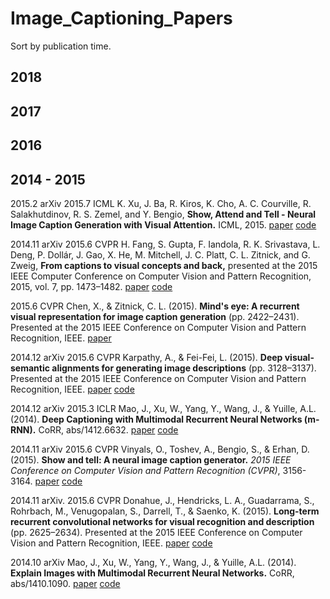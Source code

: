 # Image_Captioning_Papers

Sort by publication time.

## 2018


## 2017


## 2016


## 2014 - 2015

2015.2 arXiv     2015.7 ICML
K. Xu, J. Ba, R. Kiros, K. Cho, A. C. Courville, R. Salakhutdinov, R. S. Zemel, and Y. Bengio, **Show, Attend and Tell - Neural Image Caption Generation with Visual Attention.** ICML, 2015. [paper](https://arxiv.org/abs/1502.03044.pdf) [code](https://github.com/yunjey/show-attend-and-tell)


2014.11 arXiv    2015.6 CVPR
H. Fang, S. Gupta, F. Iandola, R. K. Srivastava, L. Deng, P. Dollár, J. Gao, X. He, M. Mitchell, J. C. Platt, C. L. Zitnick, and G. Zweig, **From captions to visual concepts and back,** presented at the 2015 IEEE Computer Conference on Computer Vision and Pattern Recognition, 2015, vol. 7, pp. 1473–1482. [paper](https://arxiv.org/abs/1411.4952.pdf) [code](https://github.com/s-gupta/visual-concepts)

2015.6 CVPR
Chen, X., & Zitnick, C. L. (2015). **Mind's eye: A recurrent visual representation for image caption generation** (pp. 2422–2431). Presented at the 2015 IEEE Conference on Computer Vision and Pattern Recognition, IEEE. [paper](https://www.cv-foundation.org/openaccess/content_cvpr_2015/papers/Chen_Minds_Eye_A_2015_CVPR_paper.pdf)

2014.12 arXiv    2015.6 CVPR
Karpathy, A., & Fei-Fei, L. (2015). **Deep visual-semantic alignments for generating image descriptions** (pp. 3128–3137). Presented at the 2015 IEEE Conference on Computer Vision and Pattern Recognition, IEEE. [paper](https://arxiv.org/abs/1412.2306.pdf) [code](https://github.com/karpathy/neuraltalk2)

2014.12 arXiv    2015.3 ICLR
Mao, J., Xu, W., Yang, Y., Wang, J., & Yuille, A.L. (2014). **Deep Captioning with Multimodal Recurrent Neural Networks (m-RNN).** CoRR, abs/1412.6632.  [paper](https://arxiv.org/pdf/1412.6632.pdf) [code](https://github.com/mjhucla/TF-mRNN)

2014.11 arXiv    2015.6 CVPR
Vinyals, O., Toshev, A., Bengio, S., & Erhan, D. (2015). **Show and tell: A neural image caption generator.** *2015 IEEE Conference on Computer Vision and Pattern Recognition (CVPR)*, 3156-3164. [paper](https://arxiv.org/pdf/1411.4555.pdf) [code](https://github.com/tensorflow/models/tree/master/research/im2txt)

2014.11 arXiv.   2015.6 CVPR
Donahue, J., Hendricks, L. A., Guadarrama, S., Rohrbach, M., Venugopalan, S., Darrell, T., & Saenko, K. (2015). **Long-term recurrent convolutional networks for visual recognition and description** (pp. 2625–2634). Presented at the 2015 IEEE Conference on Computer Vision and Pattern Recognition, IEEE. [paper](https://arxiv.org/abs/1411.4389.pdf) [code](https://github.com/BVLC/caffe/pull/2033)

2014.10 arXiv
Mao, J., Xu, W., Yang, Y., Wang, J., & Yuille, A.L. (2014). **Explain Images with Multimodal Recurrent Neural Networks.** CoRR, abs/1410.1090. [paper](https://arxiv.org/pdf/1410.1090.pdf) [code](https://github.com/mjhucla/mRNN-CR)

